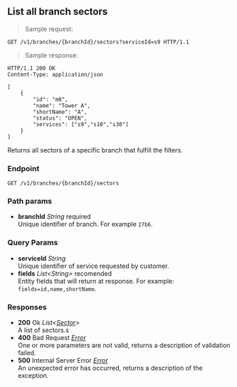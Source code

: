 
## List all branch sectors

> Sample request:

```http
GET /v1/branches/{branchId}/sectors?serviceId=s9 HTTP/1.1
```

> Sample response:

```http
HTTP/1.1 200 OK
Content-Type: application/json

[
    {
        "id": "m8",
        "name": "Tower A",
        "shortName": "A",
        "status": "OPEN",
        "services": ["s9","s10","s30"]
    }
]
```

Returns all sectors of a specific branch that fulfill the filters.

### Endpoint

`GET /v1/branches/{branchId}/sectors`

### Path params

* **branchId** *String* <span class="required-param">required</span> <br>Unique identifier of branch. For example `27b6`.

### Query Params

* **serviceId** *String* <br>Unique identifier of service requested by customer.
* **fields** *List\<String\>* <span class="recomended-param">recomended</span> <br> Entity fields that will return at response. For example: `fields=id,name,shortName`.

### Responses

* **200** <span class="verb-description">Ok</span> *List\<[Sector](#the-sector-object)\>* <br>A list of sectors.s
* **400** <span class="verb-description">Bad Request</span> *[Error](#the-error-object)* <br>One or more parameters are not valid, returns a description of validation failed.
* **500** <span class="verb-description">Internal Server Error</span> *[Error](#the-error-object)* <br>An unexpected error has occurred, returns a description of the exception.
